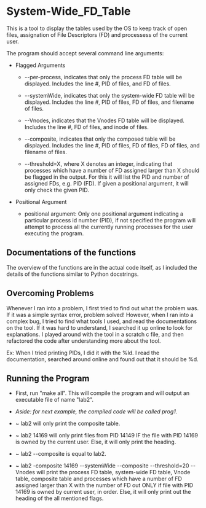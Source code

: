 # System-Wide_FD_Table
This is a tool to display the tables used by the OS to keep track of open files, assignation of File Descriptors (FD) and processess of the current user.

The program should accept several command line arguments:
- Flagged Arguments
  - --per-process, indicates that only the process FD table will be displayed. Includes the line #, PID of files, and FD of files.

  - --systemWide, indicates that only the system-wide FD table will be displayed. Includes the line #, PID of files, FD of files, and filename of files.

  - --Vnodes, indicates that the Vnodes FD table will be displayed. Includes the line #, FD of files, and inode of files.

  - --composite, indicates that only the composed table will be displayed. Includes the line #, PID of files, FD of files, FD of files, and filename of files.

  - --threshold=X, where X denotes an integer, indicating that processes which have a number of FD assigned larger than X should be flagged in the output.
For this it will list the PID and number of assigned FDs, e.g. PID (FD). If given a positional argument, it will only check the given PID.

- Positional Argument
  - positional argument: Only one positional argument indicating a particular process id number (PID), if not specified the program will attempt to process all the currently running processes for the user executing the program.

## Documentations of the functions
The overview of the functions are in the actual code itself, as I included the details of the functions
similar to Python docstrings.

## Overcoming Problems
Whenever I ran into a problem, I first tried to find out what the problem was. If it was a simple syntax error,
problem solved! However, when I ran into a complex bug, I tried to find what tools I used, and read the documentations
on the tool. If it was hard to understand, I searched it up online to look for explanations. I played around with the tool
in a scratch c file, and then refactored the code after understanding more about the tool.

Ex: When I tried printing PIDs, I did it with the %ld. I read the documentation, searched around online and found out that it should be %d.

## Running the Program

- First, run "make all". This will compile the program and will output an executable file of name "lab2".
        
- *Aside: for next example, the compiled code will be called prog1.*
- ~ lab2 will only print the composite table.
- ~ lab2 14169 will only print files from PID 14149 IF the file with PID 14169 is owned by the current user. Else, it will only print the heading.
- ~ lab2 --composite is equal to lab2.
- ~ lab2 -composite 14169 --systemWide --composite --threshold=20 --Vnodes will print the process FD table, system-wide FD table, Vnode table, composite table and processes which have a number of FD assigned larger than X with the number of FD out ONLY if file with PID 14169 is owned by current user, in order. Else, it will only print out the heading of the all mentioned flags.
